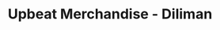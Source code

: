 ---
title: "Upbeat Merchandise - Diliman"
url: /quezon-city/upbeat-merchandise-diliman/
shop: clothes
---